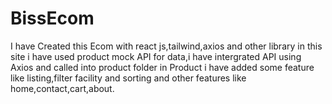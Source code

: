# BissEcom
I have Created this Ecom with react js,tailwind,axios and other library in this site i have used product mock API for data,i have intergrated API using Axios and called into product folder in Product  i have added some feature like listing,filter facility and sorting and other features like home,contact,cart,about.
